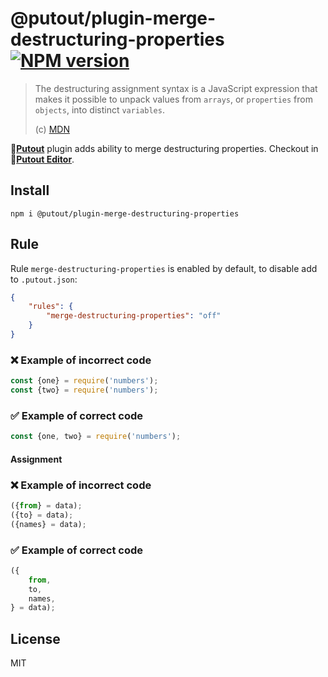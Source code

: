 # @putout/plugin-merge-destructuring-properties [![NPM version][NPMIMGURL]][NPMURL]

[NPMIMGURL]: https://img.shields.io/npm/v/@putout/plugin-merge-destructuring-properties.svg?style=flat&longCache=true
[NPMURL]: https://npmjs.org/package/@putout/plugin-merge-destructuring-properties"npm"

> The destructuring assignment syntax is a JavaScript expression that makes it possible to unpack values from `arrays`, or `properties` from `objects`, into distinct `variables`.
>
> (c) [MDN](https://developer.mozilla.org/en-US/docs/Web/JavaScript/Reference/Operators/Destructuring_assignment)

🐊[**Putout**](https://github.com/coderaiser/putout) plugin adds ability to merge destructuring properties.
Checkout in 🐊[**Putout Editor**](https://putout.cloudcmd.io/#/gist/11c8cfa59f87e46238309b857448b9c5/688f10ad8fd7c0e4d9e9e0c74c399f1edb3ba29e).

## Install

```
npm i @putout/plugin-merge-destructuring-properties
```

## Rule

Rule `merge-destructuring-properties` is enabled by default, to disable add to `.putout.json`:

```json
{
    "rules": {
        "merge-destructuring-properties": "off"
    }
}
```

### ❌ Example of incorrect code

```js
const {one} = require('numbers');
const {two} = require('numbers');
```

### ✅ Example of correct code

```js
const {one, two} = require('numbers');
```

#### Assignment

### ❌ Example of incorrect code

```js
({from} = data);
({to} = data);
({names} = data);
```

### ✅ Example of correct code

```js
({
    from,
    to,
    names,
} = data);
```

## License

MIT
